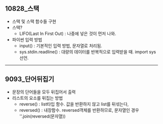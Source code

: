 ## 10828_스택
- 스택 및 스택 함수들 구현 
- 스택?
  - LIFO(Last In First Out) : 나중에 넣은 것이 먼저 나와.
- 파이썬 입력 방법
  - input() : 기본적인 입력 방법, 문자열로 처리됨. 
  - sys.stdin.readline() : 대량의 데이터를 반복적으로 입력받을 때. import sys 선언.
---
## 9093_단어뒤집기
- 문장의 단어들을 모두 뒤집어서 출력
- 리스트의 요소를 뒤집는 방법
  - reverse() : list타입 함수. 값을 반환하지 않고 list를 뒤섞는다,
  - reversed() : 내장함수. reversed객체를 반환하므로, 문자열인 경우 ''.join(reversed(문자열))